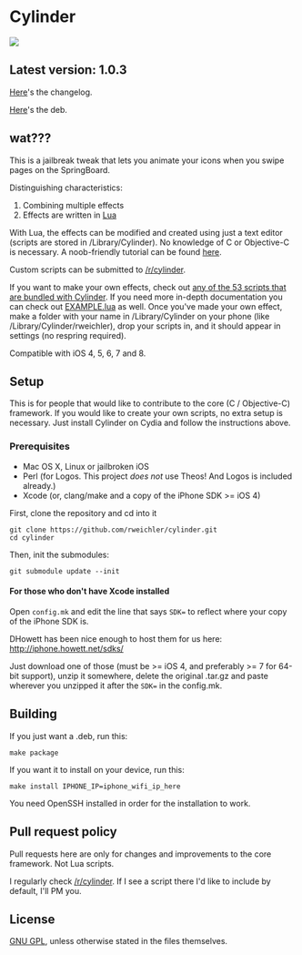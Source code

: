 # Cylinder

![](https://github.com/rweichler/cylinder/raw/master/code.png)

## Latest version: 1.0.3

[Here](http://github.com/rweichler/cylinder/tree/master/CHANGELOG.md)'s the changelog.

[Here](https://github.com/rweichler/cylinder/raw/master/cylinder.deb)'s the deb.

## wat???

This is a jailbreak tweak that lets you animate your icons when you swipe pages on the SpringBoard.

Distinguishing characteristics:

1. Combining multiple effects
2. Effects are written in [Lua](http://lua.org/about.html)

With Lua, the effects can be modified and created using just
a text editor (scripts are stored in /Library/Cylinder). No knowledge of C or
Objective-C is necessary. A noob-friendly tutorial can be found [here](https://github.com/rweichler/cylinder/wiki/Creating-and-modifying-Lua-scripts).

Custom scripts can be submitted to [/r/cylinder](http://reddit.com/r/cylinder).

If you want to make your own effects, check out [any of the 53 scripts that are bundled with Cylinder](https://github.com/rweichler/cylinder/tree/master/tweak/scripts). If you need more in-depth documentation you can check out
[EXAMPLE.lua](https://github.com/rweichler/cylinder/blob/master/tweak/scripts/EXAMPLE.lua)
as well.
Once you've made your own effect, make a folder with
your name in /Library/Cylinder on your phone (like
/Library/Cylinder/rweichler), drop your scripts in,
and it should appear in settings (no respring required).

Compatible with iOS 4, 5, 6, 7 and 8.

## Setup

This is for people that would like to contribute to the core (C / Objective-C) framework.
If you would like to create your own scripts, no extra setup is necessary. Just install Cylinder
on Cydia and follow the instructions above.

### Prerequisites

* Mac OS X, Linux or jailbroken iOS
* Perl (for Logos. This project *does not* use Theos! And Logos is included already.)
* Xcode (or, clang/make and a copy of the iPhone SDK &gt;= iOS 4)

First, clone the repository and cd into it

```
git clone https://github.com/rweichler/cylinder.git
cd cylinder
```

Then, init the submodules:

```
git submodule update --init
```

#### For those who don't have Xcode installed

Open `config.mk` and edit the line that says `SDK=` to reflect where your copy of the iPhone SDK is.

DHowett has been nice enough to host them for us here: http://iphone.howett.net/sdks/

Just download one of those (must be >= iOS 4, and preferably >= 7 for 64-bit support), unzip it somewhere, delete the original .tar.gz and paste wherever you unzipped it after the `SDK=` in the config.mk.

## Building

If you just want a .deb, run this:

```
make package
```

If you want it to install on your device, run this:
```
make install IPHONE_IP=iphone_wifi_ip_here
```
You need OpenSSH installed in order for the installation to work.

## Pull request policy

Pull requests here are only for changes and improvements to the core framework. Not Lua scripts.

I regularly check [/r/cylinder](http://reddit.com/r/cylinder). If I see a script there I'd like
to include by default, I'll PM you.

## License

[GNU GPL](https://github.com/rweichler/cylinder/blob/master/LICENSE), unless otherwise stated in the files themselves.
